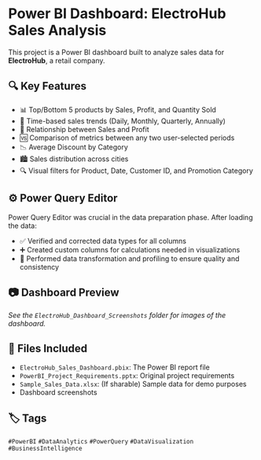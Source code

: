 # Power BI Dashboard: ElectroHub Sales Analysis

This project is a Power BI dashboard built to analyze sales data for **ElectroHub**, a retail company.

## 🔍 Key Features
- 📊 Top/Bottom 5 products by Sales, Profit, and Quantity Sold
- 📆 Time-based sales trends (Daily, Monthly, Quarterly, Annually)
- 🔁 Relationship between Sales and Profit
- 🆚 Comparison of metrics between any two user-selected periods
- 📉 Average Discount by Category
- 🏙️ Sales distribution across cities
- 🔍 Visual filters for Product, Date, Customer ID, and Promotion Category

## ⚙️ Power Query Editor
Power Query Editor was crucial in the data preparation phase. After loading the data:
- ✅ Verified and corrected data types for all columns
- ➕ Created custom columns for calculations needed in visualizations
- 🧹 Performed data transformation and profiling to ensure quality and consistency

## 📷 Dashboard Preview
_See the `ElectroHub_Dashboard_Screenshots` folder for images of the dashboard._

## 📁 Files Included
- `ElectroHub_Sales_Dashboard.pbix`: The Power BI report file
- `PowerBI_Project_Requirements.pptx`: Original project requirements
- `Sample_Sales_Data.xlsx`: (If sharable) Sample data for demo purposes
- Dashboard screenshots

## 🏷️ Tags
`#PowerBI` `#DataAnalytics` `#PowerQuery` `#DataVisualization` `#BusinessIntelligence`


